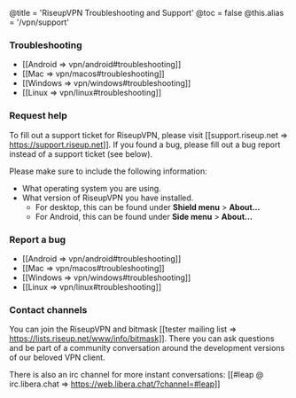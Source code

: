 @title = 'RiseupVPN Troubleshooting and Support'
@toc = false
@this.alias = '/vpn/support'

### Troubleshooting

* [[Android => vpn/android#troubleshooting]]
* [[Mac => vpn/macos#troubleshooting]]
* [[Windows => vpn/windows#troubleshooting]]
* [[Linux => vpn/linux#troubleshooting]]

### Request help

To fill out a support ticket for RiseupVPN, please visit [[support.riseup.net => https://support.riseup.net]]. If you found a bug, please fill out a bug report instead of a support ticket (see below).

Please make sure to include the following information:

* What operating system you are using.
* What version of RiseupVPN you have installed.
  * For desktop, this can be found under **Shield menu** > **About...**
  * For Android, this can be found under **Side menu** > **About...**

### Report a bug

* [[Android => vpn/android#troubleshooting]]
* [[Mac => vpn/macos#troubleshooting]]
* [[Windows => vpn/windows#troubleshooting]]
* [[Linux => vpn/linux#troubleshooting]]

### Contact channels

You can join the RiseupVPN and bitmask [[tester mailing list => https://lists.riseup.net/www/info/bitmask]]. There you can ask questions and be part of a community conversation around the development versions of our beloved VPN client.

There is also an irc channel for more instant conversations: [[#leap @ irc.libera.chat => https://web.libera.chat/?channel=#leap]]
